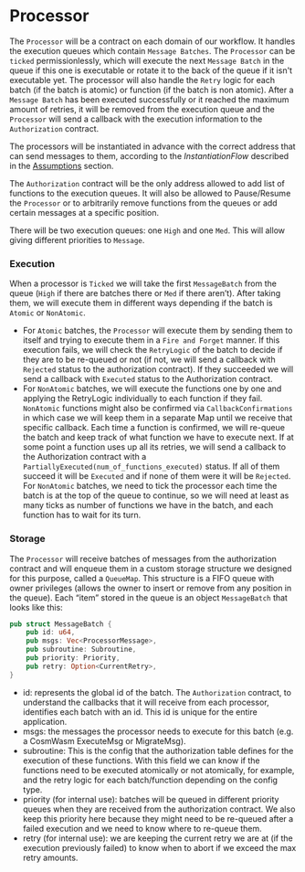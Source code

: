 # Processor

The `Processor` will be a contract on each domain of our workflow. It handles the execution queues which contain `Message Batches`. The `Processor` can be `ticked` permissionlessly, which will execute the next `Message Batch` in the queue if this one is executable or rotate it to the back of the queue if it isn't executable yet. The processor will also handle the `Retry` logic for each batch (if the batch is atomic) or function (if the batch is non atomic). After a `Message Batch` has been executed successfully or it reached the maximum amount of retries, it will be removed from the execution queue and the `Processor` will send a callback with the execution information to the `Authorization` contract.

The processors will be instantiated in advance with the correct address that can send messages to them, according to the _InstantiationFlow_ described in the [Assumptions](assumptions.md) section.

The `Authorization` contract will be the only address allowed to add list of functions to the execution queues. It will also be allowed to Pause/Resume the `Processor` or to arbitrarily remove functions from the queues or add certain messages at a specific position.

There will be two execution queues: one `High` and one `Med`. This will allow giving different priorities to `Message`.

### Execution

When a processor is `Ticked` we will take the first `MessageBatch` from the queue (`High` if there are batches there or `Med` if there aren’t).
After taking them, we will execute them in different ways depending if the batch is `Atomic` or `NonAtomic`.

- For `Atomic` batches, the `Processor` will execute them by sending them to itself and trying to execute them in a `Fire and Forget` manner. If this execution fails, we will check the `RetryLogic` of the batch to decide if they are to be re-queued or not (if not, we will send a callback with `Rejected` status to the authorization contract).
  If they succeeded we will send a callback with `Executed` status to the Authorization contract.
- For `NonAtomic` batches, we will execute the functions one by one and applying the RetryLogic individually to each function if they fail. `NonAtomic` functions might also be confirmed via `CallbackConfirmations` in which case we will keep them in a separate Map until we receive that specific callback.
  Each time a function is confirmed, we will re-queue the batch and keep track of what function we have to execute next.
  If at some point a function uses up all its retries, we will send a callback to the Authorization contract with a `PartiallyExecuted(num_of_functions_executed)` status. If all of them succeed it will be `Executed` and if none of them were it will be `Rejected`.
  For `NonAtomic` batches, we need to tick the processor each time the batch is at the top of the queue to continue, so we will need at least as many ticks as number of functions we have in the batch, and each function has to wait for its turn.

### Storage

The `Processor` will receive batches of messages from the authorization contract and will enqueue them in a custom storage structure we designed for this purpose, called a `QueueMap`. This structure is a FIFO queue with owner privileges (allows the owner to insert or remove from any position in the queue).
Each “item” stored in the queue is an object `MessageBatch` that looks like this:

```rust
pub struct MessageBatch {
    pub id: u64,
    pub msgs: Vec<ProcessorMessage>,
    pub subroutine: Subroutine,
    pub priority: Priority,
    pub retry: Option<CurrentRetry>,
}
```

- id: represents the global id of the batch. The `Authorization` contract, to understand the callbacks that it will receive from each processor, identifies each batch with an id. This id is unique for the entire application.
- msgs: the messages the processor needs to execute for this batch (e.g. a CosmWasm ExecuteMsg or MigrateMsg).
- subroutine: This is the config that the authorization table defines for the execution of these functions. With this field we can know if the functions need to be executed atomically or not atomically, for example, and the retry logic for each batch/function depending on the config type.
- priority (for internal use): batches will be queued in different priority queues when they are received from the authorization contract. We also keep this priority here because they might need to be re-queued after a failed execution and we need to know where to re-queue them.
- retry (for internal use): we are keeping the current retry we are at (if the execution previously failed) to know when to abort if we exceed the max retry amounts.
